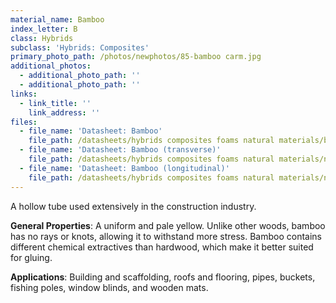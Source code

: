 ```yaml
---
material_name: Bamboo
index_letter: B
class: Hybrids
subclass: 'Hybrids: Composites'
primary_photo_path: /photos/newphotos/85-bamboo carm.jpg
additional_photos:
  - additional_photo_path: ''
  - additional_photo_path: ''
links:
  - link_title: ''
    link_address: ''
files:
  - file_name: 'Datasheet: Bamboo'
    file_path: /datasheets/hybrids composites foams natural materials/bamboo.pdf
  - file_name: 'Datasheet: Bamboo (transverse)'
    file_path: /datasheets/hybrids composites foams natural materials/natural materials/bamboo(transverse).pdf
  - file_name: 'Datasheet: Bamboo (longitudinal)'
    file_path: /datasheets/hybrids composites foams natural materials/natural materials/bamboo(longitudinal).pdf
---
```


A hollow tube used extensively in the construction industry.

**General Properties**: A uniform and pale yellow. Unlike other woods, bamboo has no rays or knots, allowing it to withstand more stress. Bamboo contains different chemical extractives than hardwood, which make it better suited for gluing.

**Applications**: Building and scaffolding, roofs and flooring, pipes, buckets, fishing poles, window blinds, and wooden mats.